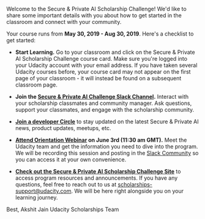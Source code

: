 
Welcome to the Secure & Private AI Scholarship Challenge! We'd like to share some important details with you about how to get started in the classroom and connect with your community.

Your course runs from **May 30, 2019 - Aug 30, 2019**. Here's a checklist to get started:

- **Start Learning.** Go to your classroom and click on the Secure & Private AI Scholarship Challenge course card. Make sure you're logged into your Udacity account with your email address. If you have taken several Udacity courses before, your course card may not appear on the first page of your classroom - it will instead be found on a subsequent classroom page.

- **Join the [Secure & Private AI Challenge Slack Channel](https://slackin.udacity.com/secureprivateaischolar).** Interact with your scholarship classmates and community manager. Ask questions, support your classmates, and engage with the scholarship community.

- **[Join a developer Circle](https://developers.facebook.com/developercircles)** to stay updated on the latest Secure & Private AI news, product updates, meetups, etc.

- **[Attend Orientation Webinar](https://www.youtube.com/watch?v=XmyE4zjRJnI) on June 3rd (11:30 am GMT).** Meet the Udacity team and get the information you need to dive into the program. We will be recording this session and posting in the [Slack Community](https://secureprivataischolar.slack.com/) so you can access it at your own convenience.

- **[Check out the Secure & Private AI Scholarship Challenge Site](https://sites.google.com/udacity.com/secureprivateai-challenge/)** to access program resources and announcements.
If you have any questions, feel free to reach out to us at scholarships-support@udacity.com. We will be here right alongside you on your learning journey.

Best,
Akshit Jain
Udacity Scholarships Team